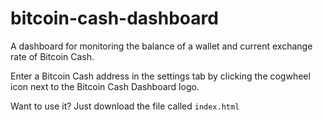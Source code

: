 # bitcoin-cash-dashboard
A dashboard for monitoring the balance of a wallet and current exchange rate of Bitcoin Cash.

Enter a Bitcoin Cash address in the settings tab by clicking the cogwheel icon next to the Bitcoin Cash Dashboard logo.

Want to use it? Just download the file called `index.html`
